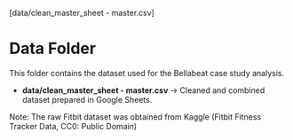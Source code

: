 [data/clean_master_sheet - master.csv]

# Data Folder
This folder contains the dataset used for the Bellabeat case study analysis.

- **data/clean_master_sheet - master.csv** → Cleaned and combined dataset prepared in Google Sheets.

Note: The raw Fitbit dataset was obtained from Kaggle (Fitbit Fitness Tracker Data, CC0: Public Domain)
